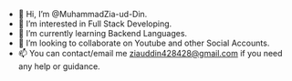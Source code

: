 - 👋 Hi, I’m @MuhammadZia-ud-Din.
- 👀 I’m interested in Full Stack Developing.
- 🌱 I’m currently learning Backend Languages.
- 💞️ I’m looking to collaborate on Youtube and other Social Accounts.
- 📫 You can contact/email me ziauddin428428@gmail.com if you need any help or guidance.

<!---
MuhammadZia-ud-Din/MuhammadZia-ud-Din is a ✨ special ✨ repository because its `README.md` (this file) appears on your GitHub profile.
You can click the Preview link to take a look at your changes.
--->
